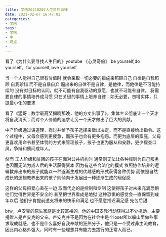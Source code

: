 ```yaml
---
title: 学啥20210207人生目的自律
date: 2021-02-07 16:47:02
categories:
- 学啥
tags:
- 学啥
- 牛
- 观点
- 
---
```

看了《为什么要寻找人生目的》youtube
《心灵奇旅》
be yourself,do yourself，for yourself,love yourself

当一个人觉得自己很有价值时 就会采取一切必要的措施来照顾自己 自律是自我照顾 自我珍惜 而不是自暴自弃
逼出来的自律不是自律，是他律，而他律是不可能持续的
没有对目标的认同，就不可能有自我驱动的意愿，也就不可能有自律。
将需要自律的事情培养成习惯
只在关键的事情上培养自律：如无必要，勿增实体，只提最小化的要求

看了《猛哥：数学最高奖揭晓那晚，他的方丈出事了》。集体主义彻底让一个天才将自我消灭；而对个人价值的追求让另一个天才做出了巨大的贡献。


<!-- more --> 
中产阶级通过讲道理，商讨并给予孩子选择来做出决定，而不是直接给出指令。这个过程中，父母会感到更疲惫，而孩子也会有更多抱怨。而更为底层的家庭，父母更喜欢用命令甚至体罚的方式来管理孩子，孩子也更为服从和安静，更少探查口风，争辩和质问成年人。

然而 工人阶级和贫困的孩子在面对公共机构时 通常则无法让各种规则为自己服务 也因而无法为成人后的生活获得资本 因为有这些合法化的模式 依照协作培养的逻辑教养出来的孩子就能以一种逐渐生成的优越感的形式获得各种优势 而依照自然成长的逻辑教养出来的孩子则倾向于发展出一种逐渐生成的局促感


这样的父母把爱心丢在一边 取而代之的是控制和专制 这使得孩子对未来充满恐惧 他们觉得世界是不安全的 甚至把世界看成是地狱 这种恐惧的感觉会一直保留到成年以后 他们宁肯提前透支将来的快乐和满足 也不愿意推迟满足感 先苦后甜

btw，卢安克的原生家庭是比较富裕的，他的中国支教行动获得过不少捐助，主要捐赠人是卢安克的父亲。卢安克并不是因为在社会中是个loser所以躲山里做些事求取成就感，也不是什么喜好自我奉献的狂热分子，他只是一个受过非主流教育，因此内心格外强大，同时有一些理想并有能力去践行的正常人而已。

